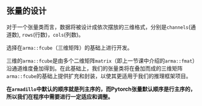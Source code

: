 ## 张量的设计



对于一个张量类而言，数据将被设计成依次摆放的三维格式，分别是`channels`(通道数), `rows`(行数)，`cols`(列数)。

选择在`arma::fcube`（三维矩阵）的基础上进行开发。

三维的`arma::fcube`是由多个二维矩阵`matrix`（即上一节课中介绍的`arma::fmat`）沿通道维度叠加得到。在此基础上，我们的张量类将在叠加而成的三维矩阵`arma::fcube`的基础上提供扩充和封装，以使其更适用于我们的推理框架项目。

**在`armadillo`中默认的顺序就是列主序的，而Pytorch张量默认顺序是行主序的，所以我们在程序中需要进行一定适应和调整。**